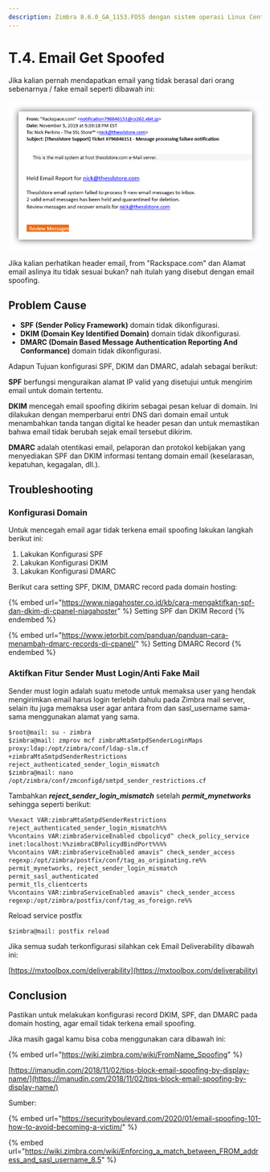 ```yaml
---
description: Zimbra 8.6.0_GA_1153.FOSS dengan sistem operasi Linux Centos 7
---
```


# T.4. Email Get Spoofed

Jika kalian pernah mendapatkan email yang tidak berasal dari orang sebenarnya / fake email seperti dibawah ini:

![Perhatikan From dan Alamat email pengirim](<../../.gitbook/assets/image (53).png>)

Jika kalian perhatikan header email, from "Rackspace.com" dan Alamat email aslinya itu tidak sesuai bukan? nah itulah yang disebut dengan email spoofing.

## Problem Cause

* **SPF (Sender Policy Framework)** domain tidak dikonfigurasi.
* **DKIM (Domain Key Identified Domain)** domain tidak dikonfigurasi.
* **DMARC (Domain Based Message Authentication Reporting And Conformance)** domain tidak dikonfigurasi.

Adapun Tujuan konfigurasi SPF, DKIM dan DMARC, adalah sebagai berikut:

**SPF** berfungsi menguraikan alamat IP valid yang disetujui untuk mengirim email untuk domain tertentu.&#x20;

**DKIM** mencegah email spoofing dikirim sebagai pesan keluar di domain. Ini dilakukan dengan memperbarui entri DNS dari domain email untuk menambahkan tanda tangan digital ke header pesan dan untuk memastikan bahwa email tidak berubah sejak email tersebut dikirim.

**DMARC** adalah otentikasi email, pelaporan dan protokol kebijakan yang menyediakan SPF dan DKIM informasi tentang domain email (keselarasan, kepatuhan, kegagalan, dll.).

## Troubleshooting

### Konfigurasi Domain

Untuk mencegah email agar tidak terkena email spoofing lakukan langkah berikut ini:

1. Lakukan Konfigurasi SPF
2. Lakukan Konfigurasi DKIM
3. Lakukan Konfigurasi DMARC

Berikut cara setting SPF, DKIM, DMARC record pada domain hosting:

{% embed url="https://www.niagahoster.co.id/kb/cara-mengaktifkan-spf-dan-dkim-di-cpanel-niagahoster" %}
Setting SPF dan DKIM Record
{% endembed %}

{% embed url="https://www.jetorbit.com/panduan/panduan-cara-menambah-dmarc-records-di-cpanel/" %}
Setting DMARC Record
{% endembed %}

### Aktifkan Fitur Sender Must Login/Anti Fake Mail

Sender must login adalah suatu metode untuk memaksa user yang hendak mengirimkan email harus login terlebih dahulu pada Zimbra mail server, selain itu juga memaksa user agar antara from dan sasl\_username sama-sama menggunakan alamat yang sama.

```
$root@mail: su - zimbra
$zimbra@mail: zmprov mcf zimbraMtaSmtpdSenderLoginMaps  proxy:ldap:/opt/zimbra/conf/ldap-slm.cf +zimbraMtaSmtpdSenderRestrictions reject_authenticated_sender_login_mismatch
$zimbra@mail: nano /opt/zimbra/conf/zmconfigd/smtpd_sender_restrictions.cf
```

Tambahkan _**reject\_sender\_login\_mismatch**_ setelah _**permit\_mynetworks**_ sehingga seperti berikut:

```
%%exact VAR:zimbraMtaSmtpdSenderRestrictions reject_authenticated_sender_login_mismatch%%
%%contains VAR:zimbraServiceEnabled cbpolicyd^ check_policy_service inet:localhost:%%zimbraCBPolicydBindPort%%%%
%%contains VAR:zimbraServiceEnabled amavis^ check_sender_access regexp:/opt/zimbra/postfix/conf/tag_as_originating.re%%
permit_mynetworks, reject_sender_login_mismatch
permit_sasl_authenticated
permit_tls_clientcerts
%%contains VAR:zimbraServiceEnabled amavis^ check_sender_access regexp:/opt/zimbra/postfix/conf/tag_as_foreign.re%%
```

Reload service postfix

```
$zimbra@mail: postfix reload
```

Jika semua sudah terkonfigurasi silahkan cek Email Deliverability dibawah ini:

[https://mxtoolbox.com/deliverability](https://mxtoolbox.com/deliverability)

## Conclusion

Pastikan untuk melakukan konfigurasi record DKIM, SPF, dan DMARC pada domain hosting, agar email tidak terkena email spoofing.

Jika masih gagal kamu bisa coba menggunakan cara dibawah ini:

{% embed url="https://wiki.zimbra.com/wiki/FromName_Spoofing" %}

[https://imanudin.com/2018/11/02/tips-block-email-spoofing-by-display-name/](https://imanudin.com/2018/11/02/tips-block-email-spoofing-by-display-name/)

Sumber:

{% embed url="https://securityboulevard.com/2020/01/email-spoofing-101-how-to-avoid-becoming-a-victim/" %}

{% embed url="https://wiki.zimbra.com/wiki/Enforcing_a_match_between_FROM_address_and_sasl_username_8.5" %}

